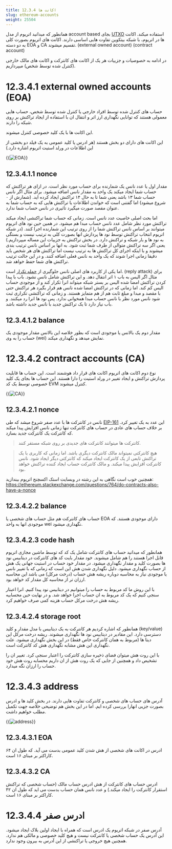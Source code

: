 ```yaml
---
title: 12.3.4 اکانت ها
slug: ethereum-accounts
weight: 25504
---
```


همانطور که میدانید اتریوم از مدل account based  بجای [UTXO](https://en.wikipedia.org/wiki/Unspent_transaction_output) استفاده میکند.
اکانت ها در اتریوم، با شبکه بیتکوین تفاوت هایی اساسی دارند. اکانت های اتریوم بصورت کلی به دو دسته EOA و CA تقسیم میشوند.
(external owned account) (contract account)

در ادامه به خصوصیات و جزییات هر یک از اکانت های کانترکت و اکانت های مالک خارجی (کنترل شده توسط شخص) میپردازیم.

# 12.3.4.1 external owned accounts (EOA)

حساب های کنترل شده توسط افراد خارجی یا کنترل شده توسط شخص، حساب هایی معمولی هستند که توانایی نگهداری ارز اتر و انتقال ان با استفاده از ایجاد تراکنش بر روی شبکه را دارند.

این اکانت ها با یک کلید خصوصی کنترل میشوند.

این اکانت های دارای دو بخش هستند (هر ادرس یا کلید عمومی به یک فیلد دو بخشی از این اطلاعات در ورلد استیت اتریوم اشاره دارد.)

{{<img url="#" image="../../../static/assets/img/content/chapter12/ethereum/EOA.png" alt="EOA">}}


## 12.3.4.1.1 nonce

 مقدار اول یا عدد نانس یک شمارنده برای حساب مورد نظر است. در ازای هر تراکنش که حساب شما ایجاد میکند یک واحد به مقدار نانس اضافه میشود. برای مثال اگر نانس حساب شما  ۱۳ باشد یعنی شما تا به حال ۱۴ تراکنش ایجاد کرده اید. (شمارش از ۰ شروع میشود) اما گفتنی است که خواندن اطلاعات یا تراکنش هایی که به حساب شما به عنوان مقصد صورت میگیرد تاثیری در نانس حساب شما ندارد.

 اما بحث اصلی خاصیت عدد نانس است. زمانی که حساب شما تراکنشی ایجاد میکند تراکنش مورد نظر شامل عدد نانس حساب مبدا هم میشود. در همین حین نود های اتریوم میتوانند بر اساس نانس تراکنش شما را از روی ترتیب این شمارنده اجرا کنند. (در شبکه اتریوم انتخاب تراکنش توسط نود ها پردازش انها بصورت کلی به ترتیب نیست و بستگی به نود ها و بار شبکه و تراکنش دارد. در بخش تراکنش به جزییات این مساله میپردازیم.) یعنی اگر سه تراکنش متوالی از طرف شما ثبت شود. به انها بر اساس نانس ترتیب بندی میشوند و با اینکه اجرای کل تراکنش ها به ترتیب نیست اما تراکنش های هر شخص باید دقیقا زمانی اجرا شوند که یک واحد به نانس فعلی اضافه کنند. و در این حالت ترتیب تراکنش های شما حفظ خواهد شد.

 اما یکی از کاربرد های اصلی نانس جلوگیری از [حمله تکرار](https://en.wikipedia.org/wiki/Replay_attack) است. (reply attack) برای مثال اگر الیس به باب ۱ اتر انتقال دهد. و این تراکنش شامل نانس نشود. باب با پیدا کردن تراکنش امضا شده الیس بر بستر شبکه میتواند انرا تکرار کند و از موجودی حساب الیس کم کند. اما زمانی که در تراکنش امضا شده نانس هم قرار بگیرد هر تراکنش حتی با مقصد و مبدا و مبلغ ثابت هم از هم متمایز هستند. و زمانی که تراکنشی تکراری ثبت شود نانس مورد نظر با نانس حساب مبدا همخوانی ندارد. پس نود ها انرا رد میکنند. و باب نیاز دارد تا یک تراکنش جدید با نانس جدید داشته باشد.

## 12.3.4.1.2 balance

مقدار دوم یک بالانس یا موجودی است که بطور خلاصه این بالانس مقدار موجودی یک حساب را به وی (wei) نمایش میدهد و نگهداری میکند.


# 12.3.4.2 contract accounts (CA)

نوع دوم اکانت های اتریوم اکانت های قرار داد هوشمند است. این حساب ها قابلیت پردازش تراکنش و ایجاد تغییر در ورلد استیت را دارا هستند.
این حساب ها بجای یک کلید خصوصی توسط یک کد EVM کنترل میشوند.

{{<img url="#" image="../../../static/assets/img/content/chapter12/ethereum/CA.png" alt="CA">}}

## 12.3.4.2.1 nonce

نانس در کانترکت ها با عدد صفر شروع میشد که طی [EIP-161](https://github.com/ethereum/EIPs/blob/master/EIPS/eip-161.md) این عدد به یک تغییر کرد.
بر خلاف حساب های عادی در حساب های کانترکت تنها زمانی  نانس افزایش پیدا میکند که کانترکت یک کانترکت جدید بسازد.

> کانترکت ها میتوانند کانترکت های جدیدی بر روی شبکه مستقر کنند.

> هیچ کانترکتی نمیتواند مالک کانترکت دیگری باشد. اما زمانی که کاربری با یک تراکنش تابعی از یک کانترکت ایجاد میکند که کانترکتی دیگر ایجاد شود. نانس کانترکت افزایش پیدا میکند. و مالک کانترکت حساب ایجاد کننده تراکنش خواهد بود.

همچنین خوب است  نگاهی به این رشته در وبسایت استک اکسچنج اتریوم بیندازید:
https://ethereum.stackexchange.com/questions/764/do-contracts-also-have-a-nonce

## 12.3.4.2.2 balance

حساب های کانترکت هم مثل حساب های شخصی یا EOA دارای موجودی هستند. که موجودی انها به واحد wei نگهداری میشود.

## 12.3.4.2.3 code hash

همانطور که میدانید حساب های کانترکت شامل یک کد که توسط ماشین مجازی اتریوم قابل اجرا هستند را هم شامل میشوند.
خود مقدار بایت کد های کانترکت در دیتابیس نود ها بصورت کلید و مقدار نگهداری میشود. در مقدار خود حساب در استیت جهانی یک هش از حساب نگهداری میشود. دلیل نگهداری شدن هش این است که زمانی که با تغییر نانس یا موجودی نیاز به محاسبه دوباره ریشه هش حساب (درخت مرکل) می باشد این محاسبه ارزان تر از محاسبه کل مقدار کد خواهد بود.

با این روش ما کد مربوط به حساب را میتوانیم در دیتابیس نود پیدا کنیم. انرا اعبتار سنجی کنیم که یک کد مربوط به ان حساب اجرا خواهد شد. و در نهایت حین محسابیه ریشه هش درخت مرکل حساب هزینه کمی صرف خواهیم کرد.

## 12.3.4.2.4 storage root

همانطور که اشاره کردیم هر کانترکت به یک دیتابیس با مدل مقدار و کلید (key/value) دسترسی دارد.
این مقادیر در دیتابیس نود ها نگهداری میشوند. ریشه درخت مرکل این دیتا ها (مربوط به همان کانترکت خاص فقط) در این بخش نگهداری میشود. علت نگهداری این هش مشابه نگهداری هش کد کانترکت است.

با این روت هش میتوان فضای ذخیره سازی کانترکت را اعتبار سنجی کرد. تغییر ان را تشخیص داد و همچنین از جایی که یک روت هش از ان داریم محسابه روت هش خود حساب را ارزان نگه میدارد.


# 12.3.4.3 address

آدرس های حساب های شخصی و کانترکت تفاوت هایی دارند. در بخش کلید ها و ادرس بصورت جزیی انهارا بررسی کرده ایم. اما در این بخش  هم توضیحی خلاصه جهت تکمیل مطلب خواهیم داشت.

{{<img url="#" image="../../../static/assets/img/content/chapter12/ethereum/address.png" alt="address">}}

## 12.3.4.3.1 EOA

ادرس در اکانت های شخصی از هش شدن کلید عمومی بدست می آید. که طول ان ۶۴ کاراکتر بر مبنای ۱۶ است.

## 12.3.4.3.2 CA

ادرس حساب های کانترکت از هش  ادرس حساب مالک (حساب شخصی که تراکنش استقرار کانترکت را ایجاد میکند.) و عدد نانس همان حساب بدست می اید که طول ان ۴۲ کاراکتر بر مبنای ۱۶ است.

# 12.3.4.4 ادرس صفر

آدرس صفر در شبکه اتریوم یک ادرس است که همراه با ایجاد اولین بلاک ایجاد میشود. این آدرس یک حساب شخصی یا کانترکت نیست و هیچ کلید خصوصی و مالکی هم ندارد. همچنین هیچ خروجی یا تراکنشی از این آدرس به بیرون وجود ندارد.
